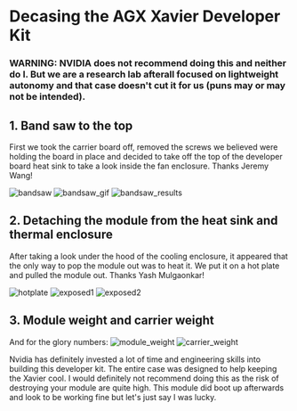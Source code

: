 # Decasing the AGX Xavier Developer Kit

### WARNING: NVIDIA does not recommend doing this and neither do I. But we are a research lab afterall focused on lightweight autonomy and that case doesn't cut it for us (puns may or may not be intended). 

## 1. Band saw to the top

First we took the carrier board off, removed the screws we believed were holding the board in place and decided to take off the top of the developer board heat sink to take a look inside the fan enclosure. Thanks Jeremy Wang!

![bandsaw](/figs/band_saw.JPG)
![bandsaw_gif](/figs/band_saw_xavier.gif)
![bandsaw_results](/figs/case_top_fins.JPG)

## 2. Detaching the module from the heat sink and thermal enclosure

After taking a look under the hood of the cooling enclosure, it appeared that the only way to pop the module out was to heat it. We put it on a hot plate and pulled the module out. Thanks Yash Mulgaonkar!

![hotplate](/figs/hot_plate_out.JPG)
![exposed1](/figs/exposed_1.JPG)
![exposed2](/figs/exposed_2.JPG)

## 3. Module weight and carrier weight

And for the glory numbers:
![module_weight](/figs/module_weight.JPG)
![carrier_weight](/figs/module_weight_carrier.JPG)

Nvidia has definitely invested a lot of time and engineering skills into building this developer kit. The entire case was designed to help keeping the Xavier cool. I would definitely not recommend doing this as the risk of destroying your module are quite high. This module did boot up afterwards and look to be working fine but let's just say I was lucky.

